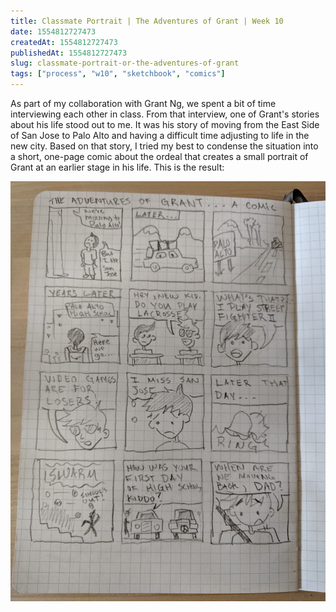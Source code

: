 ```yaml
---
title: Classmate Portrait | The Adventures of Grant | Week 10
date: 1554812727473
createdAt: 1554812727473
publishedAt: 1554812727473
slug: classmate-portrait-or-the-adventures-of-grant
tags: ["process", "w10", "sketchbook", "comics"]
---
```


As part of my collaboration with Grant Ng, we spent a bit of time interviewing each other in class. From that interview, one of Grant's stories about his life stood out to me. It was his story of moving from the East Side of San Jose to Palo Alto and having a difficult time adjusting to life in the new city. Based on that story, I tried my best to condense the situation into a short, one-page comic about the ordeal that creates a small portrait of Grant at an earlier stage in his life. This is the result:

![Grant Comig](./GrantComic.jpg)
